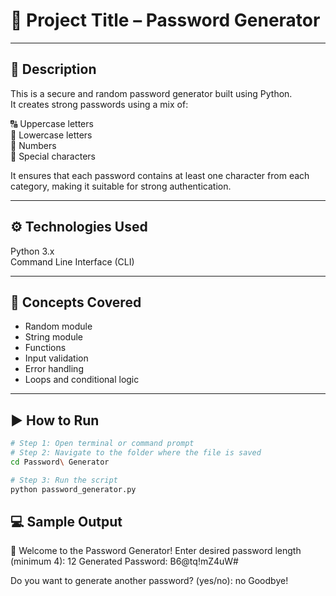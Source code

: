 # 🎯 Project Title – Password Generator
---

## 📌 Description  
This is a secure and random password generator built using Python.  
It creates strong passwords using a mix of:

🔠 Uppercase letters  
🔡 Lowercase letters  
🔢 Numbers  
🔣 Special characters  

It ensures that each password contains at least one character from each category, making it suitable for strong authentication.

---
## ⚙️ Technologies Used  
Python 3.x  
Command Line Interface (CLI)

---
## 🧠 Concepts Covered  
- Random module  
- String module  
- Functions  
- Input validation  
- Error handling  
- Loops and conditional logic

---
## ▶️ How to Run
```bash
# Step 1: Open terminal or command prompt
# Step 2: Navigate to the folder where the file is saved
cd Password\ Generator

# Step 3: Run the script
python password_generator.py
```
## 💻 Sample Output
🔐 Welcome to the Password Generator!
Enter desired password length (minimum 4): 12
Generated Password: B6@tq!mZ4uW#

Do you want to generate another password? (yes/no): no
Goodbye!

